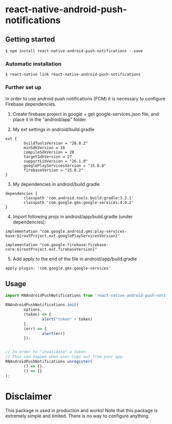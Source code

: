 
# react-native-android-push-notifications

## Getting started

`$ npm install react-native-android-push-notifications --save`

### Automatic installation

`$ react-native link react-native-android-push-notifications`

### Further set up

In order to use android push notifications (FCM) it is necessary
to configure Firebase dependencies.

1) Create firebase project in google + get google-services.json file, and place it in the "android/app" folder.

2) My ext settings in android/build.gradle
```
ext {
		buildToolsVersion = "28.0.2"
		minSdkVersion = 16
		compileSdkVersion = 28
		targetSdkVersion = 27
		supportLibVersion = "26.1.0"
		googlePlayServicesVersion = "15.0.0"
		firebaseVersion = "15.0.2"
}
```
3) My dependencies in android/build.gradle
```
dependencies {
		classpath 'com.android.tools.build:gradle:3.2.1'
		classpath 'com.google.gms:google-services:4.0.2'
}
```

4) Import following projs in android/app/build.gradle (under dependencies):
```
implementation "com.google.android.gms:play-services-base:${rootProject.ext.googlePlayServicesVersion}"

implementation "com.google.firebase:firebase-core:${rootProject.ext.firebaseVersion}"
```

5) Add apply to the end of the file in android/app/build.gradle
```
apply plugin: 'com.google.gms.google-services'
```

## Usage
```javascript
import RNAndroidPushNotifications from 'react-native-android-push-notifications';

RNAndroidPushNotifications.init(
		options,
		(token) => {
				alert("token" + token)
		},
		(err) => {
				alert(err)
		});


// In order to "invalidate" a token
// This can happen when user logs out from your app.
RNAndroidPushNotifications.unregister(
		() => {},
		() => {}
);

```
  
# Disclaimer

This package is used in production and works! Note that this package
is extremely simple and limited. There is no way to configure anything.